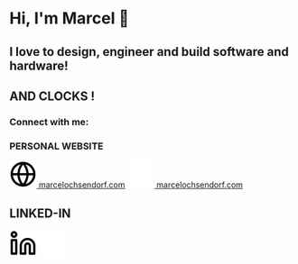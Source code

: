 # Hi, I'm Marcel 👋 

## I love to design, engineer and build software and hardware!

## AND CLOCKS !


### Connect with me:

### PERSONAL WEBSITE
[![website](./img/globe-light.svg) marcelochsendorf.com](http://marcelochsendorf.com#gh-light-mode-only)
[![website](./img/globe-dark.svg) marcelochsendorf.com](http://marcelochsendorf.com#gh-dark-mode-only)
&nbsp;&nbsp;
&nbsp;&nbsp;

## LINKED-IN
[![company](./img/linkedin-light.svg)](https://www.linkedin.com/in/marcel-ochsendorf-82355aa8/#gh-light-mode-only)
[![company](./img/linkedin-dark.svg)](https://www.linkedin.com/in/marcel-ochsendorf-82355aa8/#gh-dark-mode-only)
&nbsp;&nbsp;












[website]: http://marcelochsendorf.com
[company]: https://prodevmo.com/index
[IN]: https://www.linkedin.com/in/marcel-ochsendorf-82355aa8/
